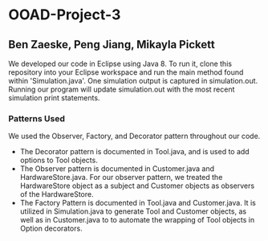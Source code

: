 # OOAD-Project-3
## Ben Zaeske, Peng Jiang, Mikayla Pickett

We developed our code in Eclipse using Java 8. To run it, clone this repository into your Eclipse workspace and run the main method found within 'Simulation.java'. One simulation output is captured in simulation.out. Running our program will update simulation.out with the most recent simulation print statements.

### Patterns Used

We used the Observer, Factory, and Decorator pattern throughout our code. 
- The Decorator pattern is documented in Tool.java, and is used to add options to Tool objects.
- The Observer pattern is documented in Customer.java and HardwareStore.java. For our observer pattern, we treated the HardwareStore object as a subject and Customer objects as observers of the HardwareStore.
- The Factory Pattern is documented in Tool.java and Customer.java. It is utilized in Simulation.java to generate Tool and Customer objects, as well as in Customer.java to to automate the wrapping of Tool objects in Option decorators.



